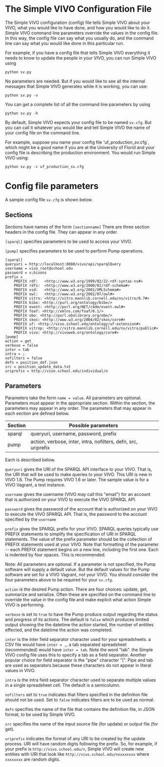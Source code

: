 # The Simple VIVO Configuration File

The Simple VIVO configuration (config) file tells Simple VIVO about your VIVO, what you would like to have done, and 
how you would like to do it.  Simple VIVO command line parameters override the values in the config file.  In this way, the config file can say what you usually do, and the command line can say what you would like done in this 
particular run.

For example, if you have a config file that tells Simple VIVO everything it needs to know to update the people in
your VIVO, you can run Simple VIVO using

```
python sv.py
```

No parameters are needed.  But if you would like to see all the internal messages that Simple VIVO generates while it is working, you can use:

```
python sv.py -v
```

You can get a complete list of all the command line parameters by using

```
python sv.py -h
```

By default, Simple VIVO expects your config file to be named `sv.cfg`.  But you can call it whatever you would like and tell Simple VIVO the name of your config file on the command line.  

For example, suppose you name your config file 'uf_production_sv.cfg`, which might be a good name if you are at the University of Florid and your config file is describing the production environment.  You would run Simple VIVO using:

```
python sv.py -c uf_production_sv.cfg
```

# Config file parameters

A sample config file `sv.cfg` is shown below.  

## Sections

Sections have names of the form `[sectionname]`  There are three section headers in the config file.  They can appear in any order.

``[sparql]``  specifies parameters to be used to access your VIVO.  

``[pump]`` specifies parameters to be used to perform Pump operations.

    [sparql]
    queryuri = http://localhost:8080/vivo/api/sparqlQuery
    username = vivo_root@school.edu
    password = v;bisons
    prefix =
        PREFIX rdf:   <http://www.w3.org/1999/02/22-rdf-syntax-ns#>
        PREFIX rdfs:  <http://www.w3.org/2000/01/rdf-schema#>
        PREFIX xsd:   <http://www.w3.org/2001/XMLSchema#>
        PREFIX owl:   <http://www.w3.org/2002/07/owl#>
        PREFIX vitro: <http://vitro.mannlib.cornell.edu/ns/vitro/0.7#>
        PREFIX bibo: <http://purl.org/ontology/bibo/>
        PREFIX event: <http://purl.org/NET/c4dm/event.owl#>
        PREFIX foaf: <http://xmlns.com/foaf/0.1/>
        PREFIX obo: <http://purl.obolibrary.org/obo/>
        PREFIX skos: <http://www.w3.org/2004/02/skos/core#>
        PREFIX uf: <http://vivo.school.edu/ontology/uf-extension#>
        PREFIX vitrop: <http://vitro.mannlib.cornell.edu/ns/vitro/public#>
        PREFIX vivo: <http://vivoweb.org/ontology/core#>
    [pump]
    action = get
    verbose = false
    inter = tab
    intra = ;
    nofilters = false
    defn = position_def.json
    src = position_update_data.txt
    uriprefix = http://vivo.school.edu/individual/n

## Parameters

Parameters take the form `name = value`.  All parameters are optional.  Parameters must appear in the appropriate section.  Within the section, the parameters may appear in any order.  The parameters that may appear in each section are defined below.

Section | Possible parameters
--------|--------------------
sparql  | queryuri, username, password, prefix
pump    | action, verbose, inter, intra, nofilters, defn, src, uriprefix

Each is described below.

`queryuri` gives the URI of the SPARQL API interface to your VIVO.  That is, the URI that will be used to make queries to your VIVO.  This URI is new in VIVO 1.6.  The Pump requires VIVO 1.6 or later.  The sample value is for a VIVO Vagrant, a test instance.

`username`  gives the username (VIVO may call this "email") for an account that is authorized on your VIVO to execute the VIVO SPARQL API.

`password`  gives the password of the account that is authorized on your VIVO to execute the VIVO SPARQL API.  That is, the password to the account specified by the `username`

`prefix`  gives the SPARQL prefix for your VIVO.  SPARQL queries typically use PREFIX statements to simplify the specification of URI in SPARQL statements.  The value of the prefix parameter should be the collection of PREFIX statements used at your VIVO.  Note that formatting of the parameter -- each PREFIX statement begins on a new line, including the first one.  Each is indented by four spaces.  This is recommended.

Note: All parameters are optional.  If a parameter is not specified, the Pump software will supply a default value.  But the default values for the Pump software are set for a VIVO Vagrant, not your VIVO.  You should consider the four parameters above to be required for your `sv.cfg`.
 
`action` is the desired Pump action.  There are four choices:  update, get, summarize and serialize.  Often these are specified on the command line to override the value in the config file and make explicit what action Simple VIVO is performing.

`verbose` is set to `true` to have the Pump produce output regarding the status and progress of its actions.  The default is `false` which produces limited output showing the the datetime the action started, the number of entities effected, and the datetime the action was completed.

`inter` is the inter field separator character used for your spreadsheets.  a CSV file would have `inter = ,`, a tab separated spreadsheet (recommended) would have `inter = tab`.  Note the word "tab".  the Simple VIVO config file uses this to specify a tab as a field separator.  Another popular choice for field separator is the "pipe" character "|".  Pipe and tab are used as separators because these characters do not appear in literal values in VIVO.

`intra` is the intra field separator character used to separate multiple values in a single spreadsheet cell.  The default is a semicolumn.

`nofilters`  set to `true` indicates that filters specified in the definition file should not be used.  Set to `false` indicates filters are to be used as normal.

`defn`  specifies the name of the file that contains the definition file, in JSON format, to be used by Simple VIVO.

`src`  specifies the name of the input source file (for update) or output file (for get).

`uriprefix`  indicates the format of any URI to be created by the update process.  URI will have random digits following the prefix.  So, for example, if your prefix is `http://vivo.school.edu/n`, Simple VIVO will create 
new entities with URI that look like `http://vivo.school.edu/nxxxxxxxx` where `xxxxxxxx` are random digits.